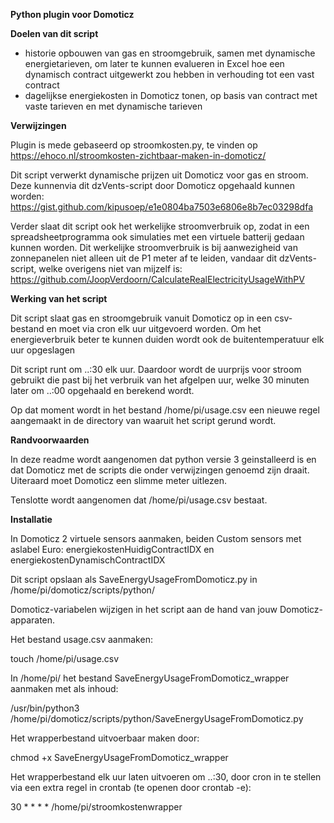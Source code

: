 ﻿**Python plugin voor Domoticz**


**Doelen van dit script**

- historie opbouwen van gas en stroomgebruik, samen met dynamische energietarieven, om later te kunnen evalueren in Excel hoe een dynamisch contract uitgewerkt zou hebben in verhouding tot een vast contract
- dagelijkse energiekosten in Domoticz tonen, op basis van contract met vaste tarieven en met dynamische tarieven

**Verwijzingen**

Plugin is mede gebaseerd op stroomkosten.py, te vinden op <https://ehoco.nl/stroomkosten-zichtbaar-maken-in-domoticz/>

Dit script verwerkt dynamische prijzen uit Domoticz voor gas en stroom. Deze kunnenvia dit dzVents-script door Domoticz opgehaald kunnen worden: <https://gist.github.com/kipusoep/e1e0804ba7503e6806e8b7ec03298dfa>

Verder slaat dit script ook het werkelijke stroomverbruik op, zodat in een spreadsheetprogramma ook simulaties met een virtuele batterij gedaan kunnen worden. Dit werkelijke stroomverbruik is bij aanwezigheid van zonnepanelen niet alleen uit de P1 meter af te leiden, vandaar dit dzVents-script, welke overigens niet van mijzelf is: <https://github.com/JoopVerdoorn/CalculateRealElectricityUsageWithPV>


**Werking van het script**

Dit script slaat gas en stroomgebruik vanuit Domoticz op in een csv-bestand en moet via cron elk uur uitgevoerd worden. Om het energieverbruik beter te kunnen duiden wordt ook de buitentemperatuur elk uur opgeslagen

Dit script runt om ..:30 elk uur. Daardoor wordt de uurprijs voor stroom gebruikt die past bij het verbruik van het afgelpen uur, welke 30 minuten later om ..:00 opgehaald en berekend wordt.

Op dat moment wordt in het bestand /home/pi/usage.csv een nieuwe regel aangemaakt in de directory van waaruit het script gerund wordt. 

**Randvoorwaarden**

In deze readme wordt aangenomen dat python versie 3 geinstalleerd is en dat Domoticz met de scripts die onder verwijzingen genoemd zijn draait. Uiteraard moet Domoticz een slimme meter uitlezen.

Tenslotte wordt aangenomen dat /home/pi/usage.csv bestaat.  

**Installatie**

In Domoticz 2 virtuele sensors aanmaken, beiden Custom sensors met aslabel Euro: energiekostenHuidigContractIDX en energiekostenDynamischContractIDX

Dit script opslaan als SaveEnergyUsageFromDomoticz.py in /home/pi/domoticz/scripts/python/

Domoticz-variabelen wijzigen in het script aan de hand van jouw Domoticz-apparaten.

Het bestand usage.csv aanmaken:

touch /home/pi/usage.csv

In /home/pi/ het bestand SaveEnergyUsageFromDomoticz\_wrapper aanmaken met als inhoud: 

/usr/bin/python3 /home/pi/domoticz/scripts/python/SaveEnergyUsageFromDomoticz.py

Het wrapperbestand uitvoerbaar maken door: 

chmod +x SaveEnergyUsageFromDomoticz\_wrapper

Het wrapperbestand elk uur laten uitvoeren om ..:30, door cron in te stellen via een extra regel in crontab (te openen door crontab -e):

30 \* \* \* \* /home/pi/stroomkostenwrapper



